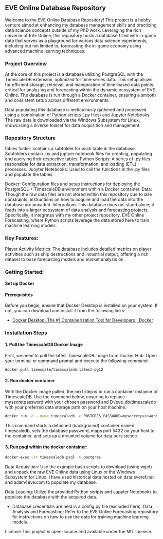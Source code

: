 ## EVE Online Database Repository
Welcome to the EVE Online Database Repository! This project is a hobby venture aimed at enhancing my database management skills and practicing data science concepts outside of my PhD work. Leveraging the rich universe of EVE Online, this repository hosts a database filled with in-game data that serves as a playground for various data science experiments, including but not limited to, forecasting the in-game economy using advanced machine learning techniques.

### Project Overview
At the core of this project is a database utilizing PostgreSQL with the TimescaleDB extension, optimized for time-series data. This setup allows for efficient storage, retrieval, and manipulation of time-based data points critical for analyzing and forecasting within the dynamic ecosystem of EVE Online. The database is run through a Docker container, ensuring a smooth and consistent setup across different environments.

Data populating this database is meticulously gathered and processed using a combination of Python scripts (.py files) and Jupyter Notebooks. The raw data is downloaded via the Windows Subsystem for Linux, showcasing a diverse toolset for data acquisition and management.

### Repository Structure

tables folder: contains a subfolder for each table in the database. Subfolders contain .py and juptyer notebook files for creating, populating and querying their respective tables.
Python Scripts: A series of .py files responsible for data extraction, transformation, and loading (ETL) processes.
Jupyter Notebooks: Used to call the functions in the .py files and populate the tables.

Docker: Configuration files and setup instructions for deploying the PostgreSQL + TimescaleDB environment within a Docker container.
Data: Though the raw data files are not stored within this repository due to size constraints, instructions on how to acquire and load the data into the database are provided.
Integrations
This database does not stand alone; it feeds into a larger ecosystem of data analysis and forecasting projects. Specifically, it integrates with my other project repository, EVE Online Forecasting, where Python scripts leverage the data stored here to train machine learning models.

### Key Features:
Player Activity Metrics: The database includes detailed metrics on player activities such as ship destructions and industrial output, offering a rich dataset to base forecasting models and market analysis on.

### Getting Started:

#### Set up Docker
#### Prerequisites

Before you begin, ensure that Docker Desktop is installed on your system. If not, you can download and install it from the following links:
- [Docker Desktop: The #1 Containerization Tool for Developers | Docker](https://www.docker.com/products/docker-desktop/)

### Installation Steps

#### 1. Pull the TimescaleDB Docker Image

First, we need to pull the latest TimescaleDB image from Docker Hub. Open your terminal or command prompt and execute the following command:

```bash
docker pull timescale/timescaledb:latest-pg12
```

#### 2. Run docker container
With the Docker image pulled, the next step is to run a container instance of TimescaleDB. Use the command below, ensuring to replace mysecretpassword with your chosen password and D:/eve_db/timescaledb with your preferred data storage path on your host machine.

``` bash
docker run -d --name timescaledb -e POSTGRES_PASSWORD=mysecretpassword -v D:/eve_db/timescaledb:/var/lib/postgresql/data -p 5432:5432 timescale/timescaledb:latest-pg14
```
This command starts a detached (background) container named timescaledb, sets the database password, maps port 5432 on your host to the container, and sets up a mounted volume for data persistence.

#### 3. Run psql within the docker container:

``` bash
docker exec -it timescaledb psql -U postgres
```

Data Acquisition: 
Use the example bash scripts to download (using wget) and unpack the raw EVE Online data using Linux or the Windows Subsystem for Linux.
I have used historical data hosted on data.everef.net and adam4eve.com to populate my database.

Data Loading: Utilize the provided Python scripts and Jupyter Notebooks to populate the database with the acquired data.
- Database credentials are held in a config.py file (excluded here).
Data Analysis and Forecasting: Refer to the EVE Online Forecasting repository for instructions on how to use the data for training machine learning models.




License
This project is open-source and available under the MIT License.
